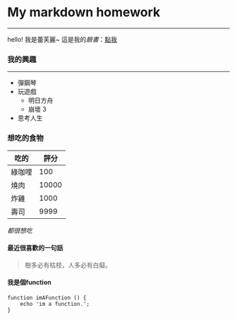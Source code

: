 # My markdown homework
---
hello! 我是蕾芙麗~
這是我的*臉書*：[點我](https://www.facebook.com/ichin.lin.140/)

### 我的興趣
---
- 彈鋼琴
- 玩遊戲
    - 明日方舟
    - 崩壞 3
- 思考人生

### 想吃的食物
|吃的    |評分  |
|--------|------|
|綠咖哩  |100   |
|燒肉    |10000 |
|炸雞    |1000  |
|壽司    |9999  |

*都很想吃*

#### 最近很喜歡的一句話
> 樹多必有枯枝，人多必有白癡。

#### 我是個function
```php=
function imAFunction () {
    echo 'im a function.';
}

```
